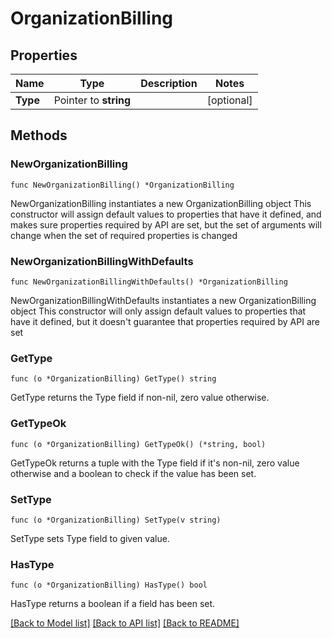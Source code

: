 # OrganizationBilling

## Properties

Name | Type | Description | Notes
------------ | ------------- | ------------- | -------------
**Type** | Pointer to **string** |  | [optional] 

## Methods

### NewOrganizationBilling

`func NewOrganizationBilling() *OrganizationBilling`

NewOrganizationBilling instantiates a new OrganizationBilling object
This constructor will assign default values to properties that have it defined,
and makes sure properties required by API are set, but the set of arguments
will change when the set of required properties is changed

### NewOrganizationBillingWithDefaults

`func NewOrganizationBillingWithDefaults() *OrganizationBilling`

NewOrganizationBillingWithDefaults instantiates a new OrganizationBilling object
This constructor will only assign default values to properties that have it defined,
but it doesn't guarantee that properties required by API are set

### GetType

`func (o *OrganizationBilling) GetType() string`

GetType returns the Type field if non-nil, zero value otherwise.

### GetTypeOk

`func (o *OrganizationBilling) GetTypeOk() (*string, bool)`

GetTypeOk returns a tuple with the Type field if it's non-nil, zero value otherwise
and a boolean to check if the value has been set.

### SetType

`func (o *OrganizationBilling) SetType(v string)`

SetType sets Type field to given value.

### HasType

`func (o *OrganizationBilling) HasType() bool`

HasType returns a boolean if a field has been set.


[[Back to Model list]](../README.md#documentation-for-models) [[Back to API list]](../README.md#documentation-for-api-endpoints) [[Back to README]](../README.md)



